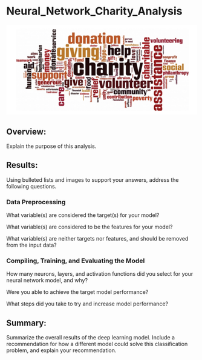 # Neural_Network_Charity_Analysis

![](https://github.com/NAppazeller/Neural_Network_Charity_Analysis/blob/main/Image.PNG)
## Overview: 

Explain the purpose of this analysis.

## Results: 

Using bulleted lists and images to support your answers, address the following questions.

### Data Preprocessing
What variable(s) are considered the target(s) for your model?

What variable(s) are considered to be the features for your model?

What variable(s) are neither targets nor features, and should be removed from the input data?

### Compiling, Training, and Evaluating the Model
How many neurons, layers, and activation functions did you select for your neural network model, and why?

Were you able to achieve the target model performance?

What steps did you take to try and increase model performance?


## Summary: 
Summarize the overall results of the deep learning model. Include a recommendation for how a different model could solve this classification problem, and explain your recommendation.
